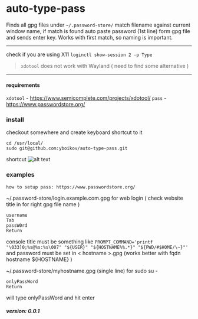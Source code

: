 # auto-type-pass

Finds all gpg files under ```~/.password-store/```
match filename against current window name, if match is found auto paste password (1st line) form gpg file and sends enter key. Works with first match, so naming is important.

---
check if you are using X11 
```loginctl show-session 2 -p Type``` 
>```xdotool``` does not work with Wayland ( need to find some alternative )
---
#### requirements
```xdotool``` - https://www.semicomplete.com/projects/xdotool/
```pass``` - https://www.passwordstore.org/

### install
checkout somewhere and create keyboard shortcut to it 
```
cd /usr/local/
sudo git@github.com:yboikov/auto-type-pass.git
```
shortcut
![alt text](https://raw.githubusercontent.com/yboikov/auto-type-pass/master/auto-type-pass.png)
### examples
```
how to setup pass: https://www.passwordstore.org/
```
~/.password-store/login.example.com.gpg for web login ( check website title in for right gpg file name )
```
username
Tab
passW0rd
Return
```
console title must be something like ```PROMPT_COMMAND='printf "\033]0;%s@%s:%s\007" "${USER}" "${HOSTNAME%%.*}" "${PWD/#$HOME/\~}"'```
and password must be set in < hostname >.gpg (works better with fqdn hostname ${HOSTNAME} )

~/.password-store/myhostname.gpg (single line) for sudo su -
```
onlyPassWord
Return
```
will type onlyPassWord and hit enter 

##### version: 0.0.1


